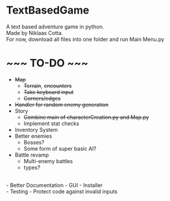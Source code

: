# TextBasedGame
A text based adventure game in python.<br/>
Made by Niklaas Cotta.<br/>
For now, download all files into one folder and run Main Menu.py<br/>

# ~~~ TO-DO ~~~
- ~~Map~~
  - ~~Terrain~~, ~~encounters~~
  - ~~Take keyboard input~~
  - ~~Corners/edges~~
- ~~Handler for random enemy generation~~
- Story
  - ~~Combine main of characterCreation.py and Map.py~~
  - Implement stat checks
- Inventory System
- Better enemies
  - Bosses?
  - Some form of super basic AI?
- Battle revamp
  - Multi-enemy battles
  - types?
<br/>
- Better Documentation
- GUI
- Installer
<br/>
- Testing
  - Protect code against invalid inputs
